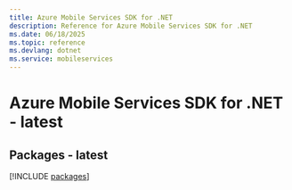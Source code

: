 ```yaml
---
title: Azure Mobile Services SDK for .NET
description: Reference for Azure Mobile Services SDK for .NET
ms.date: 06/18/2025
ms.topic: reference
ms.devlang: dotnet
ms.service: mobileservices
---
```

# Azure Mobile Services SDK for .NET - latest
## Packages - latest
[!INCLUDE [packages](mobile-services-index.md)]
